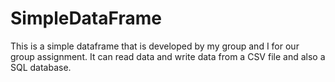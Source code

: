 # SimpleDataFrame

This is a simple dataframe that is developed by my group and I for our group assignment. It can read data and write data from a CSV file and also a SQL database. 
